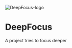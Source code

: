 ![DeepFocus-logo](https://github.com/Enthalpiex/DeepFocus/assets/129863611/be64dac1-4e2e-4fe4-9619-c800a11ea004)

# DeepFocus
A project tries to focus deeper
